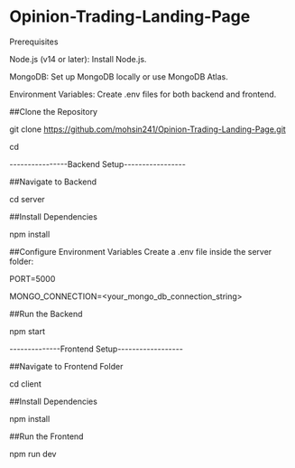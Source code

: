 # Opinion-Trading-Landing-Page

Prerequisites

Node.js (v14 or later): Install Node.js.

MongoDB: Set up MongoDB locally or use MongoDB Atlas.

Environment Variables: Create .env files for both backend and frontend.



##Clone the Repository

git clone https://github.com/mohsin241/Opinion-Trading-Landing-Page.git

cd <repository-folder>



----------------Backend Setup-----------------

##Navigate to Backend

cd server



##Install Dependencies

npm install



##Configure Environment Variables Create a .env file inside the server folder:

PORT=5000

MONGO_CONNECTION=<your_mongo_db_connection_string>



##Run the Backend

npm start




--------------Frontend Setup------------------


##Navigate to Frontend Folder

cd client



##Install Dependencies

npm install


##Run the Frontend

npm run dev

